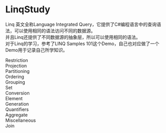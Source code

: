 LinqStudy
=========

Linq 英文全称Language Integrated Query，它提供了C#编程语言中的查询语法，可以使用相同的语法访问不同的数据源。<br/>
并且Linq还提供了不同数据源的抽象层，所以可以使用相同的语法。<br/>
对于Linq的学习，参考了LINQ Samples 101这个Demo，自己也对应做了一个Demo用于记录自己所学知识。<br/>

Restriction<br/>
Projection<br/>
Partitioning<br/>
Ordering<br/>
Grouping<br/>
Set<br/>
Conversion<br/>
Element<br/>
Generation<br/>
Quantifiers<br/>
Aggregate<br/>
Miscellaneous<br/>
Join
